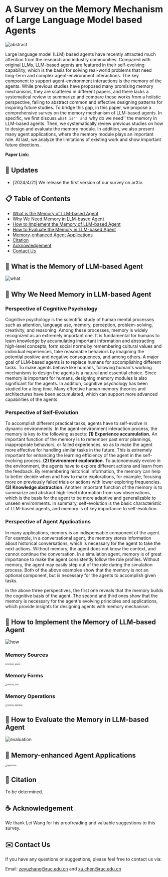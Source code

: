 # A Survey on the Memory Mechanism of Large Language Model based Agents

![abstract](assets/abstract.png)

Large language model (LLM) based agents have recently attracted much attention from the research and industry communities. Compared with original LLMs, LLM-based agents are featured in their self-evolving capability, which is the basis for solving real-world problems that need long-term and complex agent-environment interactions. The key component to support agent-environment interactions is the memory of the agents. While previous studies have proposed many promising memory mechanisms, they are scattered in different papers, and there lacks a systematical review to summarize and compare these works from a holistic perspective, failing to abstract common and effective designing patterns for inspiring future studies. To bridge this gap, in this paper, we propose a comprehensive survey on the memory mechanism of LLM-based agents. In specific, we first discuss ``what is'' and ``why do we need'' the memory in LLM-based agents. Then, we systematically review previous studies on how to design and evaluate the memory module. In addition, we also present many agent applications, where the memory module plays an important role. At last, we analyze the limitations of existing work and show important future directions.

**Paper Link:** 

## 📆 Updates

- [2024/4/21] We release the first version of our survey on arXiv.

## 📋 Table of Contents

- [What is the Memory of LLM-based Agent](#-What-is-the-Memory-of-LLM-based-Agent)
- [Why We Need Memory in LLM-based Agent](#-Why-We-Need-Memory-in-LLM-based-Agent)
- [How to Implement the Memory of LLM-based Agent](#-How-to-Implement-the-Memory-of-LLM-based-Agent)
- [How to Evaluate the Memory in LLM-based Agent](#-How-to-evaluate-the-memory-in-llm-based-agent)
- [Memory-enhanced Agent Applications](#-memory-enhanced-agent-applications)
- [Citation](#-citation)
- [Acknowledgement](#-acknowledgement)
- [Contact Us](#%EF%B8%8F-Contact-Us)

## 🤖 What is the Memory of LLM-based Agent

![what](assets/what.png)

## 🤖 Why We Need Memory in LLM-based Agent

### Perspective of Cognitive Psychology

Cognitive psychology is the scientific study of human mental processes such as attention, language use, memory, perception, problem-solving, creativity, and reasoning. Among these processes, memory is widely recognized as an extremely important one. It is fundamental for humans to learn knowledge by accumulating important information and abstracting high-level concepts, form social norms by remembering cultural values and individual experiences, take reasonable behaviors by imagining the potential positive and negative consequences, and among others. A major goal of LLM-based agents is to replace humans for accomplishing different tasks. To make agents behave like humans, following human's working mechanisms to design the agents is a natural and essential choice. Since memory is important for humans, designing memory modules is also significant for the agents. In addition, cognitive psychology has been studied for a long time.  Many effective human memory theories and architectures have been accumulated, which can support more advanced capabilities of the agents. 

### Perspective of Self-Evolution

To accomplish different practical tasks, agents have to self-evolve in dynamic environments. In the agent-environment interaction process, the memory is key to the following aspects:
**(1) Experience accumulation.**
An important function of the memory is to remember past error plannings, inappropriate behaviors, or failed experiences, so as to make the agent more effective for handling similar tasks in the future. This is extremely important for enhancing the learning efficiency of the agent in the self-evolving process.
**(2) Environment exploration.** 
To autonomously evolve in the environment, the agents have to explore different actions and learn from the feedback. By remembering historical information, the memory can help to better decide when and how to make explorations, for example, focusing more on previously failed trials or actions with lower exploring frequencies.
**(3) Knowledge abstraction.**
Another important function of the memory is to summarize and abstract high-level information from raw observations, which is the basis for the agent to be more adaptive and generalizable to unseen environments. In summary, self-evolution is the basic characteristic of LLM-based agents, and memory is of key importance to self-evolution.

### Perspective of Agent Applications

In many applications, memory is an indispensable component of the agent. For example, in a conversational agent, the memory stores information about historical conversations, which is necessary for the agent to take the next actions. Without memory, the agent does not know the context, and cannot continue the conversation. In a simulation agent, memory is of great importance to make the agent consistently follow the role profiles. Without memory, the agent may easily step out of the role during the simulation process. Both of the above examples show that the memory is not an optional component, but is necessary for the agents to accomplish given tasks.

In the above three perspectives, the first one reveals that the memory builds the cognitive basis of the agent. The second and third ones show that the memory is necessary for the agent's evolving principles and applications, which provide insights for designing agents with memory mechanism. 

## 🤖 How to Implement the Memory of LLM-based Agent

![how](assets/how.png)

### Memory Sources

<img src="assets/memory_source.png" alt="memory_source" style="zoom:40%;" />

### Memory Forms

<img src="assets/memory_form.png" alt="memory_form" style="zoom:40%;" />

### Memory Operations

<img src="assets/memory_operation.png" alt="memory_operation" style="zoom:40%;" />

## 🤖 How to Evaluate the Memory in LLM-based Agent

![evaluation](assets/evaluation.png)

## 🤖 Memory-enhanced Agent Applications

<img src="assets/application.png" alt="application" style="zoom:40%;" />

## 🔗 Citation

To be determined.

## ☕ Acknowledgement

We thank Lei Wang for his proofreading and valuable suggestions to this survey.

## ✉️ Contact Us

If you have any questions or suggestions, please feel free to contact us via:

Email: zeyuzhang@ruc.edu.cn and xu.chen@ruc.edu.cn
